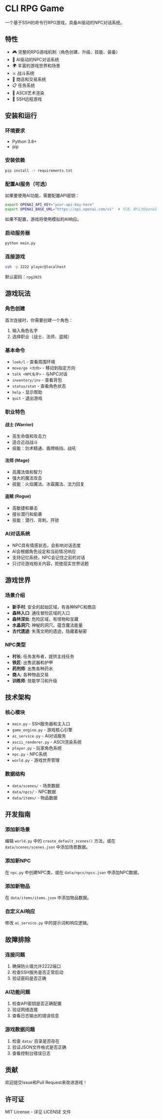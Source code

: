 # CLI RPG Game

一个基于SSH的命令行RPG游戏，具备AI驱动的NPC对话系统。

## 特性

- 🎮 完整的RPG游戏机制（角色创建、升级、技能、装备）
- 🤖 AI驱动的NPC对话系统
- 🌍 丰富的游戏世界和场景
- ⚔️ 战斗系统
- 🛒 商店和交易系统
- 📋 任务系统
- 🎨 ASCII艺术渲染
- 🔐 SSH远程游戏

## 安装和运行

### 环境要求

- Python 3.8+
- pip

### 安装依赖

```bash
pip install -r requirements.txt
```

### 配置AI服务（可选）

如果要使用AI功能，需要配置API密钥：

```bash
export OPENAI_API_KEY="your-api-key-here"
export OPENAI_BASE_URL="https://api.openai.com/v1"  # 可选，默认为OpenAI
```

如果不配置，游戏将使用模拟的AI响应。

### 启动服务器

```bash
python main.py
```

### 连接游戏

```bash
ssh -p 2222 player@localhost
```

默认密码：`rpg2025`

## 游戏玩法

### 角色创建

首次连接时，你需要创建一个角色：
1. 输入角色名字
2. 选择职业（战士、法师、盗贼）

### 基本命令

- `look/l` - 查看周围环境
- `move/go <方向>` - 移动到指定方向
- `talk <NPC名字>` - 与NPC对话
- `inventory/inv` - 查看背包
- `status/stat` - 查看角色状态
- `help` - 显示帮助
- `quit` - 退出游戏

### 职业特色

#### 战士 (Warrior)
- 高生命值和攻击力
- 适合近战战斗
- 技能：剑术精通、盾牌格挡、战吼

#### 法师 (Mage)
- 高魔法值和智力
- 强大的魔法攻击
- 技能：火焰魔法、冰霜魔法、法力回复

#### 盗贼 (Rogue)
- 高敏捷和暴击
- 擅长潜行和偷袭
- 技能：潜行、背刺、开锁

### AI对话系统

- NPC具有情感状态，会影响对话态度
- AI会根据角色设定和当前情况响应
- 支持记忆系统，NPC会记住之前的对话
- 只讨论游戏相关内容，拒绝现实世界话题

## 游戏世界

### 场景介绍

- **新手村**: 安全的起始区域，有各种NPC和商店
- **森林入口**: 通往冒险区域的入口
- **森林深处**: 危险区域，有怪物和宝藏
- **水晶洞穴**: 神秘的洞穴，蕴含魔法能量
- **古代遗迹**: 失落文明的遗迹，隐藏着秘密

### NPC类型

- **村长**: 任务发布者，提供主线任务
- **铁匠**: 出售武器和护甲
- **药剂师**: 出售各种药水
- **商人**: 各种物品交易
- **训练师**: 技能学习和升级

## 技术架构

### 核心模块

- `main.py` - SSH服务器和主入口
- `game_engine.py` - 游戏核心引擎
- `ai_service.py` - AI对话服务
- `ascii_renderer.py` - ASCII渲染系统
- `player.py` - 玩家角色系统
- `npc.py` - NPC系统
- `world.py` - 游戏世界管理

### 数据结构

- `data/scenes/` - 场景数据
- `data/npcs/` - NPC数据
- `data/items/` - 物品数据

## 开发指南

### 添加新场景

编辑 `world.py` 中的 `create_default_scenes()` 方法，或在 `data/scenes/scenes.json` 中添加场景数据。

### 添加新NPC

在 `npc.py` 中创建NPC类，或在 `data/npcs/npcs.json` 中添加NPC数据。

### 添加新物品

在 `data/items/items.json` 中添加物品数据。

### 自定义AI响应

修改 `ai_service.py` 中的提示词和响应逻辑。

## 故障排除

### 连接问题

1. 确保防火墙允许2222端口
2. 检查SSH服务是否正常启动
3. 验证密码是否正确

### AI功能问题

1. 检查API密钥是否正确配置
2. 验证网络连接
3. 查看日志输出的错误信息

### 游戏数据问题

1. 检查 `data/` 目录是否存在
2. 验证JSON文件格式是否正确
3. 查看控制台错误日志

## 贡献

欢迎提交Issue和Pull Request来改进游戏！

## 许可证

MIT License - 详见 LICENSE 文件
